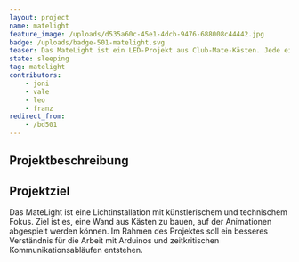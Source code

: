 ```yaml
---
layout: project
name: matelight
feature_image: /uploads/d535a60c-45e1-4dcb-9476-688008c44442.jpg
badge: /uploads/badge-501-matelight.svg
teaser: Das MateLight ist ein LED-Projekt aus Club-Mate-Kästen. Jede einzelne Flasche kann einzeln per RGB-LED beleuchtet werden. Damit ist das ganze als LED-Matrix einsetzbar. Aktuell habe wir 21 Kästen fertig.
state: sleeping
tag: matelight
contributors:
    - joni
    - vale
    - leo
    - franz
redirect_from:
    - /bd501
---
```


## Projektbeschreibung



## Projektziel

Das MateLight ist eine Lichtinstallation mit künstlerischem und technischem Fokus. Ziel ist es, eine Wand aus Kästen zu bauen, auf der Animationen abgespielt werden können.
Im Rahmen des Projektes soll ein besseres Verständnis für die Arbeit mit Arduinos und zeitkritischen Kommunikationsabläufen entstehen.
